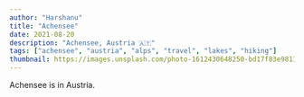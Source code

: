 ```yaml
---
author: "Harshanu"
title: "Achensee"
date: 2021-08-20
description: "Achensee, Austria 🇦🇹"
tags: ["achensee", "austria", "alps", "travel", "lakes", "hiking"]
thumbnail: https://images.unsplash.com/photo-1612430648250-bd17f83e9811?ixlib=rb-1.2.1&ixid=MnwxMjA3fDB8MHxwaG90by1wYWdlfHx8fGVufDB8fHx8&auto=format&fit=crop&w=1170&q=80
---
```


Achensee is in Austria. 